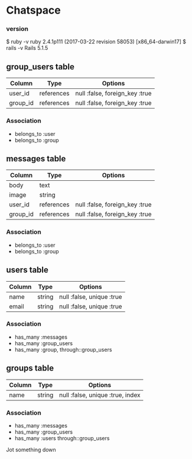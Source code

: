 # Chatspace

### version

$ ruby -v  ruby 2.4.1p111 (2017-03-22 revision 58053) [x86_64-darwin17]
$ rails -v  Rails 5.1.5


## group_users table

|Column|Type|Options|
|------|----|-------|
|user_id|references|null :false, foreign_key :true|
|group_id|references|null :false, foreign_key :true|

### Association
- belongs_to :user
- belongs_to :group

## messages table

|Column|Type|Options|
|------|----|-------|
|body|text|       |
|image|string|        |
|user_id|references|null :false, foreign_key :true|
|group_id|references|null :false, foreign_key :true|

### Association
- belongs_to :user
- belongs_to :group

## users table

|Column|Type|Options|
|------|----|-------|
|name|string|null :false, unique :true|
|email|string|null :false, unique :true|

### Association
- has_many :messages
- has_many :group_users
- has_many :group, through::group_users

## groups table

|Column|Type|Options|
|------|----|-------|
|name|string|null :false, unique :true, index|

### Association
- has_many :messages
- has_many :group_users
- has_many :users through::group_users

Jot something down